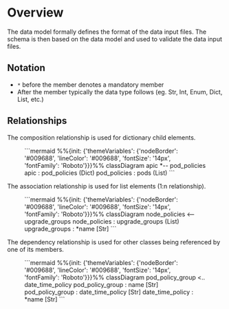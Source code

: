 # Overview

The data model formally defines the format of the data input files. The schema is then based on the data model and used to validate the data input files.

## Notation

- `*` before the member denotes a mandatory member
- After the member typically the data type follows (eg. Str, Int, Enum, Dict, List, etc.)

## Relationships

The composition relationship is used for dictionary child elements.

<figure markdown>
```mermaid
%%{init: {'themeVariables': {'nodeBorder': '#009688', 'lineColor': '#009688', 'fontSize': '14px', 'fontFamily': 'Roboto'}}}%%
classDiagram
apic *-- pod_policies
apic : pod_policies (Dict)
pod_policies : pods (List)
```
</figure>

The association relationship is used for list elements (1:n relationship).

<figure markdown>
```mermaid
%%{init: {'themeVariables': {'nodeBorder': '#009688', 'lineColor': '#009688', 'fontSize': '14px', 'fontFamily': 'Roboto'}}}%%
classDiagram
node_policies <-- upgrade_groups
node_policies : upgrade_groups (List)
upgrade_groups : *name [Str]
```
</figure>

The dependency relationship is used for other classes being referenced by one of its members.

<figure markdown>
```mermaid
%%{init: {'themeVariables': {'nodeBorder': '#009688', 'lineColor': '#009688', 'fontSize': '14px', 'fontFamily': 'Roboto'}}}%%
classDiagram
pod_policy_group <.. date_time_policy
pod_policy_group : name [Str]
pod_policy_group : date_time_policy [Str]
date_time_policy : *name [Str]
```
</figure>
